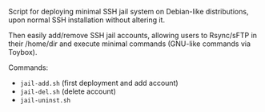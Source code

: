 Script for deploying minimal SSH jail system on Debian-like distributions, upon normal SSH installation without altering it.

Then easily add/remove SSH jail accounts, allowing users to Rsync/sFTP in their /home/dir and execute minimal commands (GNU-like commands via Toybox).

 Commands:

- `jail-add.sh` (first deployment and add account)
- `jail-del.sh` (delete account)
- `jail-uninst.sh`
